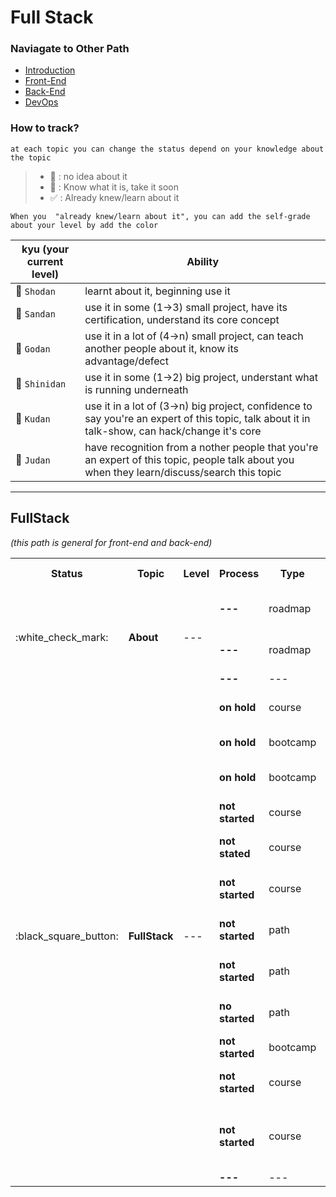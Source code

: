 # Full Stack

### **Naviagate to Other Path**
* [Introduction](https://github.com/luuductrung1234/dev-roadmap/blob/master/web-development-roadmap/introduction-details.md)
* [Front-End](https://github.com/luuductrung1234/dev-roadmap/blob/master/web-development-roadmap/front-end-details.md)
* [Back-End](https://github.com/luuductrung1234/dev-roadmap/blob/master/web-development-roadmap/back-end-details.md)
* [DevOps](https://github.com/luuductrung1234/dev-roadmap/blob/master/web-development-roadmap/devops-details.md)

### **How to track?**
```
at each topic you can change the status depend on your knowledge about the topic
```
> - :black_square_button: : no idea about it
> - :white_square_button: :  Know what it is, take it soon
> - :white_check_mark: : Already knew/learn about it

```
When you  "already knew/learn about it", you can add the self-grade about your level by add the color
```
kyu (your current level) | Ability
--- | --- |
 :notebook:  `Shodan` | learnt about it, beginning use it |
 :ledger:  `Sandan` | use it in some (1->3) small project, have its certification, understand its core concept |
 :green_book:  `Godan` | use it in a lot of (4->n) small project, can teach another people about it,  know its advantage/defect |
 :orange_book:  `Shinidan` | use it in some (1->2) big project, understant what is running underneath |
 :closed_book:  `Kudan` | use it in a lot of (3->n) big project, confidence to say you're an expert of this topic, talk about it in talk-show, can hack/change it's core |
 :blue_book:  `Judan` | have recognition from a nother people that you're an expert of this topic, people talk about you when they learn/discuss/search this topic |
---





## FullStack
_(this path is general for front-end and back-end)_
<table>
         <tr>
            <th>Status</th>
            <th>Topic</th>
            <th>Level</th>
            <th>Process</th>
            <th>Type</th>
            <th>Item</th>
            <th>Reconition</th>
            <th>Start Date</th>
        </tr>
         <tr>
            <td rowspan="3"> :white_check_mark: </td>
            <td rowspan="3"><b> About </b></td>
            <td rowspan="3"> ---  </td>
            <td><b> --- </b></td>
            <td> roadmap </td>
            <td><a href="http://bit.ly/2yTE7wk"> The Ultimate Guide to Learning FullStack Web Development in 6 month </a></td>
            <td> --- </td>
            <td> --- </td>
        </tr>
        <tr>
            <td><b> --- </b></td>
            <td> roadmap </td>
            <td><a href="http://bit.ly/2hpLkK1"> Full-Stack Web Development — the Complete Roadmap </a></td>
            <td> --- </td>
            <td> --- </td>
        </tr>
        <tr>
            <td><b> --- </b></td>
            <td> --- </td>
            <td><a href="#"> --- </a></td>
            <td> --- </td>
            <td> --- </td>
        </tr>
        <tr>
            <td rowspan="13"> :black_square_button: </td>
            <td rowspan="13"><b> FullStack </b></td>
            <td rowspan="13"> ---  </td>
            <td><b> on hold </b></td>
            <td> course </td>
            <td><a href="http://bit.ly/2tqEzjA"> Udemy/The-Complete-Web-Developer-Course2.0 </a></td>
            <td> --- </td>
            <td> --- </td>
        </tr>
           <tr>
            <td><b> on hold </b></td>
            <td> bootcamp </td>
            <td><a href="http://bit.ly/2DcagNg"> Learnco/FullStack-Community-Bootcamp </a></td>
            <td> --- </td>
            <td> --- </td>
        </tr>
           <tr>
            <td><b> on hold </b></td>
            <td> bootcamp </td>
            <td><a href="https://www.freecodecamp.org/"> FreeCodeCamp </a></td>
            <td> certificate </td>
            <td> 27-Jan-2018 </td>
        </tr>
         <tr>
            <td><b> not started </b></td>
            <td> course </td>
            <td><a href="http://bit.ly/2DdaS5k"> Udemy/The-Web-Developer-BootCamp </a></td>
            <td> --- </td>
            <td> --- </td>
        </tr>
          <tr>
            <td><b> not stated </b></td>
            <td> course </td>
            <td><a href="http://bit.ly/2FtwNHf"> Udemy/The-Advance-Web-Developer-BootCamp </a></td>
            <td> --- </td>
            <td> --- </td>
        </tr>
          <tr>
            <td><b> not started </b></td>
            <td> course </td>
            <td><a href="http://bit.ly/2DdMiRz"> Udemy/Thoughtful-Web-Development-Course </a></td>
            <td> --- </td>
            <td> --- </td>
        </tr>
          <tr>
            <td><b> not started </b></td>
            <td> path </td>
            <td><a href="http://bit.ly/2G8efgV"> Theodinproject/Become-a-Full-Stack-Web-Developer </a></td>
            <td> --- </td>
            <td> --- </td>
        </tr>
         <tr>
            <td><b> not started </b></td>
            <td> path </td>
            <td><a href="http://bit.ly/2tEQdW5"> Lynda/Become-a-Fullstack-Web-Developer </a></td>
            <td> --- </td>
            <td> --- </td>
        </tr>
        <tr>
            <td><b> no started </b></td>
            <td> path </td>
            <td><a href="http://bit.ly/2w8Wxoo"> Coursera/Fulltack-mobile-app-development </a></td>
            <td> certificate </td>
            <td> --- </td>
        </tr>
        <tr>
            <td><b> not started </b></td>
            <td> bootcamp </td>
            <td><a href="http://bit.ly/2IgfpYo"> Upskillcourses/Web Developer Bootcamp </a></td>
            <td> --- </td>
            <td> --- </td>
        </tr>
        <tr>
            <td><b> not started </b></td>
            <td> course </td>
            <td><a href="http://bit.ly/2ttGlk7"> Udemy/Running-a-Web-Development-Business </a></td>
            <td> --- </td>
            <td> --- </td>
        </tr>
        <tr>
            <td><b> not started </b></td>
            <td> course </td>
            <td><a href="http://bit.ly/2ttNzEx"> Udemy/How-to-Make-a-Single-Page-Website-for-Freelancer-and-Agencies </a></td>
            <td> --- </td>
            <td> --- </td>
        </tr>
         <tr>
            <td><b> --- </b></td>
            <td> --- </td>
            <td><a href="#"> --- </a></td>
            <td> --- </td>
            <td> --- </td>
        </tr>
</table>

